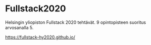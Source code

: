# Fullstack2020

Helsingin yliopiston Fullstack 2020 tehtävät. 9 opintopisteen suoritus arvosanalla 5.

https://fullstack-hy2020.github.io/

